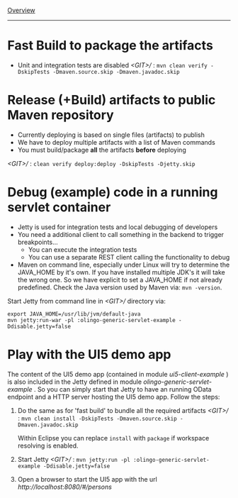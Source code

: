 [Overview](TableOfContent.md)

---
# Fast Build to package the artifacts
* Unit and integration tests are disabled
   _&lt;GIT&gt;/_ : `mvn clean verify -DskipTests -Dmaven.source.skip -Dmaven.javadoc.skip`

# Release (+Build) artifacts to public Maven repository
* Currently deploying is based on single files (artifacts) to publish
* We have to deploy multiple artifacts with a list of Maven commands
* You must build/package **all** the artifacts **before** deploying

_&lt;GIT&gt;/_ : `clean verify deploy:deploy -DskipTests -Djetty.skip`

# Debug (example) code in a running servlet container
* Jetty is used for integration tests and local debugging of developers
* You need a additional client to call something in the backend to trigger breakpoints...
    * You can execute the integration tests
    * You can use a separate REST client calling the functionality to debug
* Maven on command line, especially under Linux will try to determine the JAVA_HOME by it's own. If you have installed multiple JDK's
it will take the wrong one. So we have explicit to set a JAVA_HOME if not already predefined.
Check the Java version used by Maven via: `mvn -version`.

Start Jetty from command line in _&lt;GIT&gt;/_ directory via:

```
export JAVA_HOME=/usr/lib/jvm/default-java
mvn jetty:run-war -pl :olingo-generic-servlet-example -Ddisable.jetty=false
```

# <a id="ui5Demo"></a>Play with the UI5 demo app
The content of the UI5 demo app (contained in module  _ui5-client-example_ ) is also included in the Jetty defined in module _olingo-generic-servlet-example_ . So you can simply start that Jetty to have an running OData endpoint and a HTTP server hosting the UI5 demo app. Follow the steps:
1. Do the same as for 'fast build' to bundle all the required artifacts 
    _&lt;GIT&gt;/_ : `mvn clean install -DskipTests -Dmaven.source.skip -Dmaven.javadoc.skip`
    
   Within Eclipse you can replace `install` with `package` if workspace resolving is enabled.
1. Start Jetty
    _&lt;GIT&gt;/_ : `mvn jetty:run -pl :olingo-generic-servlet-example -Ddisable.jetty=false`
1. Open a browser to start the UI5 app with the url
    _http://localhost:8080/#/persons_
    